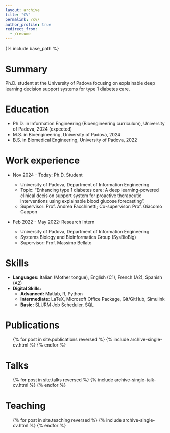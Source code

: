 ```yaml
---
layout: archive
title: "CV"
permalink: /cv/
author_profile: true
redirect_from:
  - /resume
---
```


{% include base_path %}

<!-- <p align="center">
  <img src="/images/Elegant_pic.png" alt="Andrea Calzavara" style="width:200px; border-radius:50%;" />
</p>

**Andrea Calzavara**  
*Ph.D. Student in Bioengineering*

- Email: [andrea.calzavara.11@phd.unipd.it](mailto:andrea.calzavara.11@phd.unipd.it)  
- Phone: [+39 3420450701](tel:+393420450701)  
- Website: [https://calza3000.github.io](https://calza3000.github.io)  
- Location: Padova, PD, IT  
- Profiles: [Google Scholar](https://scholar.google.com/citations?hl=en&authuser=1&user=X7N54J0AAAAJ) · [ORCID](https://orcid.org/0009-0009-2265-9053) · [Scopus](https://www.scopus.com/authid/detail.uri?authorId=58682454100) · [GitHub](https://github.com/calza3000) · [LinkedIn](https://www.linkedin.com/in/andrea-calzavara-8a4847274/) -->

Summary
======
Ph.D. student at the University of Padova focusing on explainable deep learning decision support systems for type 1 diabetes care.

Education
======
* Ph.D. in Information Engineering (Bioengineering curriculum), University of Padova, 2024 (expected)
* M.S. in Bioengineering, University of Padova, 2024
* B.S. in Biomedical Engineering, University of Padova, 2022

Work experience
======
* Nov 2024 - Today: Ph.D. Student
  * University of Padova, Department of Information Engineering
  * Topic: “Enhancing type 1 diabetes care: A deep learning-powered clinical decision support system for proactive therapeutic interventions using explainable blood glucose forecasting”.
  * Supervisor: Prof. Andrea Facchinetti; Co-supervisor: Prof. Giacomo Cappon

* Feb 2022 - May 2022: Research Intern
  * University of Padova, Department of Information Engineering
  * Systems Biology and Bioinformatics Group (SysBioBig)
  * Supervisor: Prof. Massimo Bellato

Skills
======
* **Languages:** Italian (Mother tongue), English (C1), French (A2), Spanish (A2)
* **Digital Skills:**
  * **Advanced:** Matlab, R, Python
  * **Intermediate:** LaTeX, Microsoft Office Package, Git/GitHub, Simulink
  * **Basic:** SLURM Job Scheduler, SQL

Publications
======
  <ul>{% for post in site.publications reversed %}
    {% include archive-single-cv.html %}
  {% endfor %}</ul>
  
Talks
======
  <ul>{% for post in site.talks reversed %}
    {% include archive-single-talk-cv.html  %}
  {% endfor %}</ul>
  
Teaching
======
  <ul>{% for post in site.teaching reversed %}
    {% include archive-single-cv.html %}
  {% endfor %}</ul>
